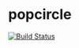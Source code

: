 # popcircle

[![Build Status](https://travis-ci.org/rCarto/popcircle.svg?branch=master)](https://travis-ci.org/rCarto/popcircle)
